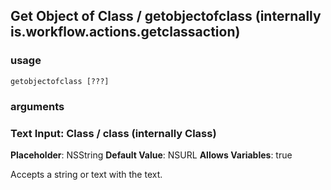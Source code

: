 
## Get Object of Class / getobjectofclass (internally is.workflow.actions.getclassaction)

### usage
`getobjectofclass [???]`

### arguments
### Text Input: Class / class (internally Class)
**Placeholder**: NSString
**Default Value**: NSURL
**Allows Variables**: true


Accepts a string 
or text
with the text.

